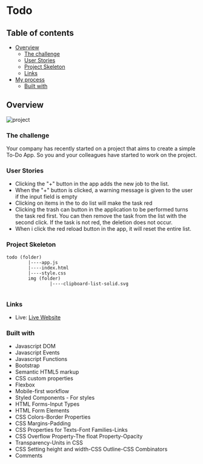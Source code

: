 # Todo

## Table of contents

- [Overview](#overview)
  - [The challenge](#the-challenge)
  - [User Stories](#user-stories)
  - [Project Skeleton](#project-skeleton)
  - [Links](#links)
- [My process](#my-process)
  - [Built with](#built-with)



## Overview

![project](todo_app.gif)

### The challenge

Your company has recently started on a project that aims to create a simple To-Do App. So you and your colleagues have started to work on the project.

### User Stories
   - Clicking the "+" button in the app adds the new job to the list.
   - When the "+" button is clicked, a warning message is given to the user if the input field is empty
   - Clicking on items in the to do list will make the task red
   - Clicking the trash can button in the application to be performed turns the task red first. You can then remove the task from the list with the second click. If the task is not red, the deletion does not occur.
   - When i click the red reload button in the app, it will reset the entire list.
   
### Project Skeleton

```
todo (folder)
        |----app.js
        |----index.html 
        |----style.css
        img (folder)
                |----clipboard-list-solid.svg
             
```

### Links

- Live: [Live Website](https://ahmetyags.github.io/todo-app/)



### Built with

- Javascript DOM
- Javascript Events
- Javascript Functions
- Bootstrap
- Semantic HTML5 markup
- CSS custom properties
- Flexbox
- Mobile-first workflow
- Styled Components - For styles
- HTML Forms-Input Types
- HTML Form Elements
- CSS Colors-Border Properties
- CSS Margins-Padding
- CSS Properties for Texts-Font Families-Links
- CSS Overflow Property-The float Property-Opacity 
- Transparency-Units in CSS
- CSS Setting height and width-CSS Outline-CSS Combinators
- Comments




